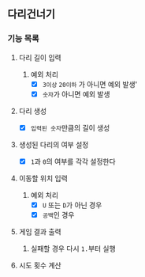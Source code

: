 ## 다리건너기

### 기능 목록

1. 다리 길이 입력
    1. 예외 처리
        - [x] `3이상` `20이하` 가 아니면 예외 발생'
        - [x] `숫자`가 아니면 예외 발생

2. 다리 생성
    - [x] `입력된 숫자`만큼의 길이 생성

3. 생성된 다리의 여부 설정
    - [x] `1`과 `0`의 여부를 각각 설정한다

4. 이동할 위치 입력
    1. 예외 처리
        - [x] `U` 또는 `D`가 아닌 경우
        - [x] `공백`인 경우

5. 게임 결과 출력
    1. 실패할 경우 다시 `1.`부터 실행

6. 시도 횟수 계산